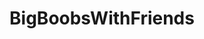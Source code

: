 ---
title: BigBoobsWithFriends
crosslinks:
- MassiveTitsnAss
- katerina
- NudieWorld
- Page3Glamour
- katerinahartlova
- ariane
---